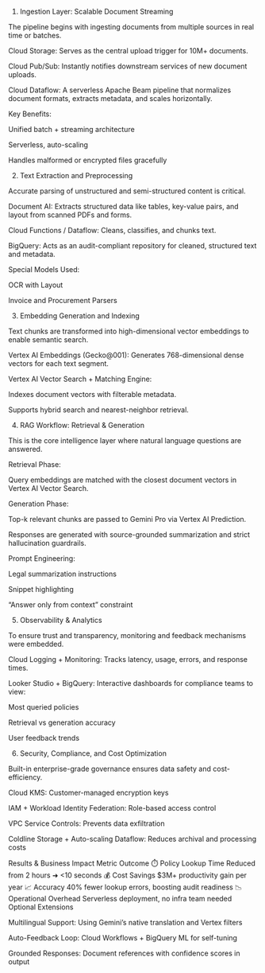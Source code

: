 1. Ingestion Layer: Scalable Document Streaming

The pipeline begins with ingesting documents from multiple sources in real time or batches.

Cloud Storage: Serves as the central upload trigger for 10M+ documents.

Cloud Pub/Sub: Instantly notifies downstream services of new document uploads.

Cloud Dataflow: A serverless Apache Beam pipeline that normalizes document formats, extracts metadata, and scales horizontally.

Key Benefits:

Unified batch + streaming architecture

Serverless, auto-scaling

Handles malformed or encrypted files gracefully

2. Text Extraction and Preprocessing

Accurate parsing of unstructured and semi-structured content is critical.

Document AI: Extracts structured data like tables, key-value pairs, and layout from scanned PDFs and forms.

Cloud Functions / Dataflow: Cleans, classifies, and chunks text.

BigQuery: Acts as an audit-compliant repository for cleaned, structured text and metadata.

Special Models Used:

OCR with Layout

Invoice and Procurement Parsers

3. Embedding Generation and Indexing

Text chunks are transformed into high-dimensional vector embeddings to enable semantic search.

Vertex AI Embeddings (Gecko@001): Generates 768-dimensional dense vectors for each text segment.

Vertex AI Vector Search + Matching Engine:

Indexes document vectors with filterable metadata.

Supports hybrid search and nearest-neighbor retrieval.

4. RAG Workflow: Retrieval & Generation

This is the core intelligence layer where natural language questions are answered.

Retrieval Phase:

Query embeddings are matched with the closest document vectors in Vertex AI Vector Search.

Generation Phase:

Top-k relevant chunks are passed to Gemini Pro via Vertex AI Prediction.

Responses are generated with source-grounded summarization and strict hallucination guardrails.

Prompt Engineering:

Legal summarization instructions

Snippet highlighting

“Answer only from context” constraint

5. Observability & Analytics

To ensure trust and transparency, monitoring and feedback mechanisms were embedded.

Cloud Logging + Monitoring: Tracks latency, usage, errors, and response times.

Looker Studio + BigQuery: Interactive dashboards for compliance teams to view:

Most queried policies

Retrieval vs generation accuracy

User feedback trends

6. Security, Compliance, and Cost Optimization

Built-in enterprise-grade governance ensures data safety and cost-efficiency.

Cloud KMS: Customer-managed encryption keys

IAM + Workload Identity Federation: Role-based access control

VPC Service Controls: Prevents data exfiltration

Coldline Storage + Auto-scaling Dataflow: Reduces archival and processing costs

Results & Business Impact
Metric	Outcome
⏱️ Policy Lookup Time	Reduced from 2 hours ➜ <10 seconds
💰 Cost Savings	$3M+ productivity gain per year
📈 Accuracy	40% fewer lookup errors, boosting audit readiness
📉 Operational Overhead	Serverless deployment, no infra team needed
Optional Extensions

Multilingual Support: Using Gemini’s native translation and Vertex filters

Auto-Feedback Loop: Cloud Workflows + BigQuery ML for self-tuning

Grounded Responses: Document references with confidence scores in output
